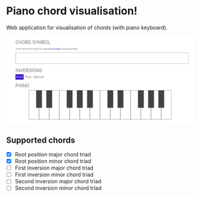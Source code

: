# Piano chord visualisation!

Web application for visualisation of chords (with piano keyboard).

![Screenshot](https://github.com/valigac/show-chord/blob/master/imgs/screen.PNG)

## Supported chords

- [x] Root position major chord triad
- [x] Root position minor chord triad
- [ ] First inversion major chord triad
- [ ] First inversion minor chord triad
- [ ] Second inversion major chord triad
- [ ] Second inversion minor chord triad
